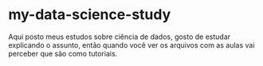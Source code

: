 # my-data-science-study
Aqui posto meus estudos sobre ciência de dados, gosto de estudar explicando o assunto, então quando você ver os arquivos com as aulas vai perceber que são como tutoriais.
